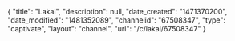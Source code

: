 {
    "title": "Lakai",
    "description": null,
    "date_created": "1471370200",
    "date_modified": "1481352089",
    "channelid": "67508347",
    "type": "captivate",
    "layout": "channel",
    "url": "\/c\/lakai\/67508347"
}